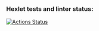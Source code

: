 ### Hexlet tests and linter status:
[![Actions Status](https://github.com/anorone/sql-for-developers-project-136/actions/workflows/hexlet-check.yml/badge.svg)](https://github.com/anorone/sql-for-developers-project-136/actions)